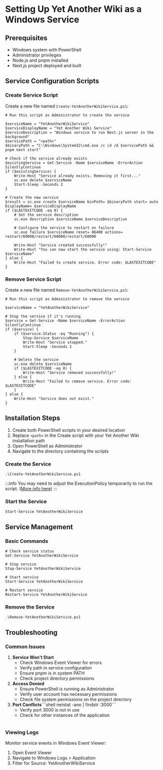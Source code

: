 # Setting Up Yet Another Wiki as a Windows Service

## Prerequisites

* Windows system with PowerShell
* Administrator privileges
* Node.js and pnpm installed
* Next.js project deployed and built

## Service Configuration Scripts

### Create Service Script

Create a new file named `Create-YetAnotherWikiService.ps1`:

```shell
# Run this script as Administrator to create the service

$serviceName = "YetAnotherWikiService"
$serviceDisplayName = "Yet Another Wiki Service"
$serviceDescription = "Windows service to run Next.js server in the background"
$servicePath = "<path>"
$binaryPath = "C:\Windows\System32\cmd.exe /c cd /d $servicePath && pnpm next start"

# Check if the service already exists
$existingService = Get-Service -Name $serviceName -ErrorAction SilentlyContinue
if ($existingService) {
    Write-Host "Service already exists. Removing it first..."
    sc.exe delete $serviceName
    Start-Sleep -Seconds 2
}

# Create the new service
$result = sc.exe create $serviceName binPath= $binaryPath start= auto DisplayName= $serviceDisplayName
if ($LASTEXITCODE -eq 0) {
    # Set the service description
    sc.exe description $serviceName $serviceDescription
    
    # Configure the service to restart on failure
    sc.exe failure $serviceName reset= 86400 actions= restart/60000/restart/60000/restart/60000
    
    Write-Host "Service created successfully!"
    Write-Host "You can now start the service using: Start-Service $serviceName"
} else {
    Write-Host "Failed to create service. Error code: $LASTEXITCODE"
}
```

### Remove Service Script

Create a new file named `Remove-YetAnotherWikiService.ps1`:

```shell
# Run this script as Administrator to remove the service

$serviceName = "YetAnotherWikiService"

# Stop the service if it's running
$service = Get-Service -Name $serviceName -ErrorAction SilentlyContinue
if ($service) {
    if ($service.Status -eq "Running") {
        Stop-Service $serviceName
        Write-Host "Service stopped."
        Start-Sleep -Seconds 2
    }
    
    # Delete the service
    sc.exe delete $serviceName
    if ($LASTEXITCODE -eq 0) {
        Write-Host "Service removed successfully!"
    } else {
        Write-Host "Failed to remove service. Error code: $LASTEXITCODE"
    }
} else {
    Write-Host "Service does not exist."
}
```

## Installation Steps

1. Create both PowerShell scripts in your desired location
2. Replace `<path>` in the Create script with your Yet Another Wiki installation path
3. Open PowerShell as Administrator
4. Navigate to the directory containing the scripts

### Create the Service

```shell
.\Create-YetAnotherWikiService.ps1
```

:::info
You may need to adjust the ExecutionPolicy temporarily to run the script. ([More info here](https://learn.microsoft.com/en-us/powershell/module/microsoft.powershell.security/set-executionpolicy?view=powershell-7.4 "More info here"))
:::

### Start the Service

```shell
Start-Service YetAnotherWikiService
```

## Service Management

### Basic Commands

```shell
# Check service status
Get-Service YetAnotherWikiService

# Stop service
Stop-Service YetAnotherWikiService

# Start service
Start-Service YetAnotherWikiService

# Restart service
Restart-Service YetAnotherWikiService
```

### Remove the Service

```shell
.\Remove-YetAnotherWikiService.ps1
```

## Troubleshooting

### Common Issues

1. **Service Won't Start**
   * Check Windows Event Viewer for errors
   * Verify path in service configuration
   * Ensure pnpm is in system PATH
   * Check project directory permissions
2. **Access Denied**
   * Ensure PowerShell is running as Administrator
   * Verify user account has necessary permissions
   * Check file system permissions on the project directory
3. **Port Conflicts**\`\`\`shell
   netstat -ano | findstr :3000```
   * Verify port 3000 is not in use
   * Check for other instances of the application
   ```

### Viewing Logs

Monitor service events in Windows Event Viewer:

1. Open Event Viewer
2. Navigate to Windows Logs > Application
3. Filter for Source: YetAnotherWikiService